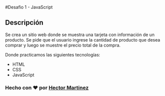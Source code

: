 #Desafio 1 - JavaScript

## Descripción

Se crea un sitio web donde se muestra una tarjeta con información de un producto. Se pide que el usuario ingrese la cantidad de producto que desea comprar y luego se muestre el precio total de la compra.

Donde practicamos las siguientes tecnologías:

- HTML
- CSS
- JavaScript

### Hecho con ❤️ por [Hector Martinez](https://github.com/HectorAlejandro1796)
